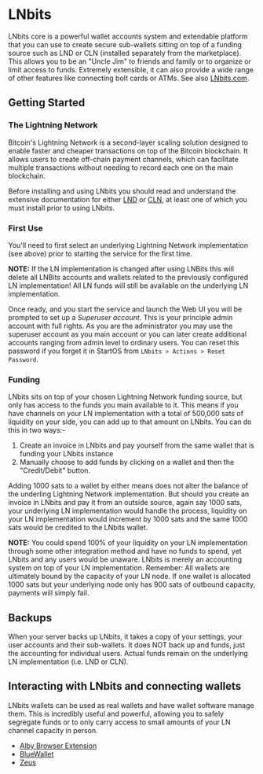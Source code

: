 # LNbits

LNbits core is a powerful wallet accounts system and extendable platform that you can use to create secure sub-wallets sitting on top of a funding source such as LND or CLN (installed separately from the marketplace). This allows you to be an "Uncle Jim" to friends and family or to organize or limit access to funds. Extremely extensible, it can also provide a wide range of other features like connecting bolt cards or ATMs. See also [LNbits.com](https://LNbits.com/).

## Getting Started
### The Lightning Network

Bitcoin's Lightning Network is a second-layer scaling solution designed to enable faster and cheaper transactions on top of the Bitcoin blockchain. It allows users to create off-chain payment channels, which can facilitate multiple transactions without needing to record each one on the main blockchain.

Before installing and using LNbits you should read and understand the extensive documentation for either [LND](https://github.com/Start9Labs/lnd-startos/blob/master/docs/instructions.md) or [CLN](https://github.com/Start9Labs/cln-startos/blob/master/docs/instructions.md), at least one of which you must install prior to using LNbits.


### First Use

You'll need to first select an underlying Lightning Network implementation (see above) prior to starting the service for the first time.

**NOTE:** If the LN implementation is changed after using LNBits this will delete all LNBits accounts and wallets related to the previously configured LN implementation! All LN funds will still be available on the underlying LN implementation.

Once ready, and you start the service and launch the Web UI you will be prompted to set up a *Superuser account*. This is your principle admin account with full rights. As you are the administrator you may use the superuser account as you main account or you can later create additional accounts ranging from admin level to ordinary users. You can reset this password if you forget it in StartOS from `LNbits > Actions > Reset Password`.

### Funding

LNbits sits on top of your chosen Lightning Network funding source, but only has access to the funds you main available to it. This means if you have channels on your LN implementation with a total of 500,000 sats of liquidity on your side, you can add up to that amount on LNbits. You can do this in two ways:-

1. Create an invoice in LNbits and pay yourself from the same wallet that is funding your LNbits instance
2. Manually choose to add funds by clicking on a wallet and then the "Credit/Debit" button.

Adding 1000 sats to a wallet by either means does not alter the balance of the underling Lightning Network implementation. But should you create an invoice in LNbits and pay it from an outside source, again say 1000 sats, your underlying LN implementation would handle the process, liquidity on your LN implementation would increment by 1000 sats and the same 1000 sats would be credited to the LNbits wallet.

**NOTE:** You could spend 100% of your liquidity on your LN implementation through some other integration method and have no funds to spend, yet LNbits and any users would be unaware. LNbits is merely an accounting system on top of your LN implementation. Remember: All wallets are ultimately bound by the capacity of your LN node. If one wallet is allocated 1000 sats but your underlying node only has 900 sats of outbound capacity, payments will simply fail.


## Backups

When your server backs up LNbits, it takes a copy of your settings, your user accounts and their sub-wallets. It does NOT back up and funds, just the accounting for individual users. Actual funds remain on the underlying LN implementation (i.e. LND or CLN).


## Interacting with LNbits and connecting wallets

LNbits wallets can be used as real wallets and have wallet software manage them. This is incredibly useful and powerful, allowing you to safely segregate funds or to only carry access to small amounts of your LN channel capacity in person.

- [Alby Browser Extension](wallet-integrations/alby-extension.md)
- [BlueWallet](wallet-integrations/bluewallet.md)
- [Zeus](wallet-integrations/zeus.md)